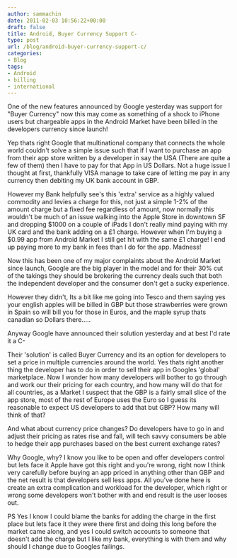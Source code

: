 ```yaml
---
author: sammachin
date: 2011-02-03 10:56:22+00:00
draft: false
title: Android, Buyer Currency Support C-
type: post
url: /blog/android-buyer-currency-support-c/
categories:
- Blog
tags:
- Android
- billing
- international
---
```


One of the new features announced by Google yesterday was support for "Buyer Currency" now this may come as something of a shock to iPhone users but chargeable apps in the Android Market have been billed in the developers currency since launch!

Yep thats right Google that multinational company that connects the whole world couldn't solve a simple issue such that if I want to purchase an app from their app store written by a developer in say the USA (There are quite a few of them) then I have to pay for that App in US Dollars. Not a huge issue I thought at first, thankfully VISA manage to take care of letting me pay in any currency then debiting my UK bank account in GBP.

However my Bank helpfully see's this 'extra' service as a highly valued commodity and levies a charge for this, not just a simple 1-2% of the amount charge but a fixed fee regardless of amount, now normally this wouldn't be much of an issue walking into the Apple Store in downtown SF and dropping $1000 on a couple of iPads I don't really mind paying with my UK card and the bank adding on a £1 charge. However when I'm buying a $0.99 app from Android Market I still get hit with the same £1 charge! I end up paying more to my bank in fees than I do for the app. Madness!

Now this has been one of my major complaints about the Android Market since launch, Google are the big player in the model and for their 30% cut of the takings they should be brokering the currency deals such that both the independent developer and the consumer don't get a sucky experience.

However they didn't, Its a bit like me going into Tesco and them saying yes your english apples will be billed in GBP but those strawberries were grown in Spain so will bill you for those in Euros, and the maple syrup thats canadian so Dollars there.....

Anyway Google have announced their solution yesterday and at best I'd rate it a C-

Their 'solution' is called Buyer Currency and its an option for developers to set a price in multiple currencies around the world. Yes thats right another thing the developer has to do in order to sell their app in Googles 'global' marketplace. Now I wonder how many developers will bother to go through and work our their pricing for each country, and how many will do that for all countries, as a Market I suspect that the GBP is a fairly small slice of the app store, most of the rest of Europe uses the Euro so I guess its reasonable to expect US developers to add that but GBP? How many will think of that?

And what about currency price changes? Do developers have to go in and adjust their pricing as rates rise and fall, will tech savvy consumers be able to hedge their app purchases based on the best current exchange rates?

Why Google, why? I know you like to be open and offer developers control but lets face it Apple have got this right and you're wrong, right now I think very carefully before buying an app priced in anything other than GBP and the net result is that developers sell less apps. All you've done here is create an extra complication and workload for the developer, which right or wrong some developers won't bother with and end result is the user looses out.

PS Yes I know I could blame the banks for adding the charge in the first place but lets face it they were there first and doing this long before the market came along, and yes I could switch accounts to someone that doesn't add the charge but I like my bank, everything is with them and why should I change due to Googles failings.
